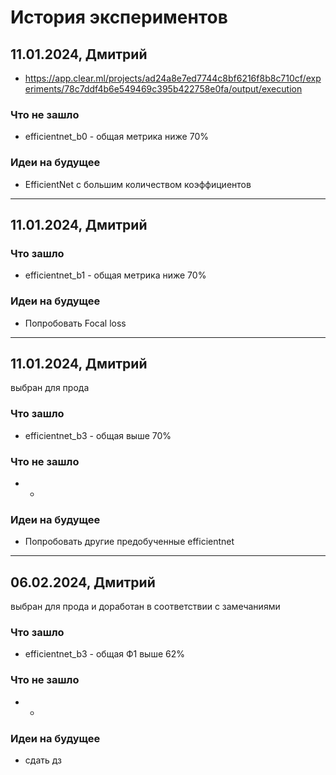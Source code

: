 # История экспериментов

## 11.01.2024, Дмитрий

- https://app.clear.ml/projects/ad24a8e7ed7744c8bf6216f8b8c710cf/experiments/78c7ddf4b6e549469c395b422758e0fa/output/execution

### Что не зашло
- efficientnet_b0 - общая метрика ниже 70%

### Идеи на будущее

- EfficientNet с большим количеством коэффициентов

---

## 11.01.2024, Дмитрий

### Что зашло
 
- efficientnet_b1 - общая метрика ниже 70%

### Идеи на будущее

- Попробовать Focal loss

---

## 11.01.2024, Дмитрий

выбран для прода

### Что зашло
 
- efficientnet_b3 - общая выше 70%

### Что не зашло
- -

### Идеи на будущее

- Попробовать другие предобученные efficientnet


---

## 06.02.2024, Дмитрий

выбран для прода и доработан в соответствии с замечаниями



### Что зашло
 
- efficientnet_b3 - общая Ф1 выше 62%

### Что не зашло

- -

### Идеи на будущее

- сдать дз
